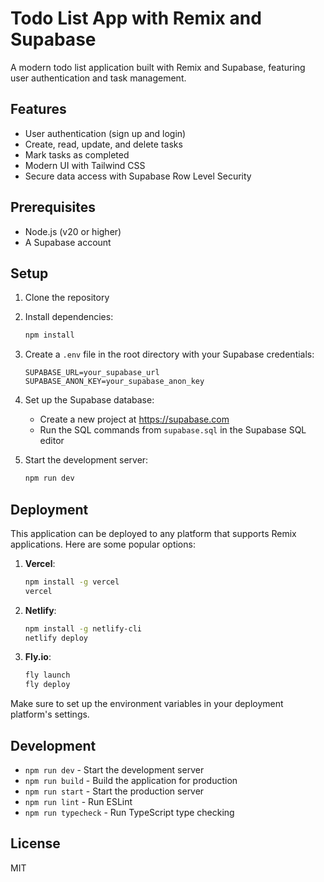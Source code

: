 # Todo List App with Remix and Supabase

A modern todo list application built with Remix and Supabase, featuring user authentication and task management.

## Features

- User authentication (sign up and login)
- Create, read, update, and delete tasks
- Mark tasks as completed
- Modern UI with Tailwind CSS
- Secure data access with Supabase Row Level Security

## Prerequisites

- Node.js (v20 or higher)
- A Supabase account

## Setup

1. Clone the repository
2. Install dependencies:
   ```bash
   npm install
   ```

3. Create a `.env` file in the root directory with your Supabase credentials:
   ```
   SUPABASE_URL=your_supabase_url
   SUPABASE_ANON_KEY=your_supabase_anon_key
   ```

4. Set up the Supabase database:
   - Create a new project at https://supabase.com
   - Run the SQL commands from `supabase.sql` in the Supabase SQL editor

5. Start the development server:
   ```bash
   npm run dev
   ```

## Deployment

This application can be deployed to any platform that supports Remix applications. Here are some popular options:

1. **Vercel**:
   ```bash
   npm install -g vercel
   vercel
   ```

2. **Netlify**:
   ```bash
   npm install -g netlify-cli
   netlify deploy
   ```

3. **Fly.io**:
   ```bash
   fly launch
   fly deploy
   ```

Make sure to set up the environment variables in your deployment platform's settings.

## Development

- `npm run dev` - Start the development server
- `npm run build` - Build the application for production
- `npm run start` - Start the production server
- `npm run lint` - Run ESLint
- `npm run typecheck` - Run TypeScript type checking

## License

MIT
